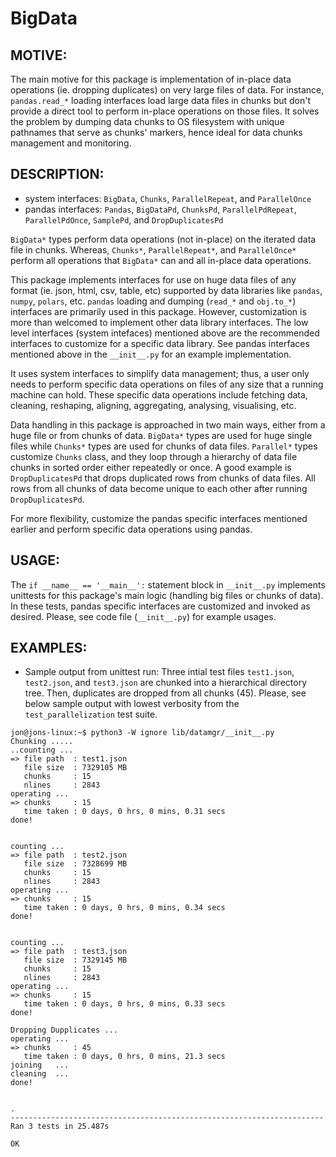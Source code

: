 # BigData

MOTIVE:
------
The main motive for this package is implementation of in-place data operations (ie. dropping duplicates) on very large files of data. For instance, ```pandas.read_*``` loading interfaces load large data files in chunks but don't provide a direct tool to perform in-place operations on those files.
It solves the problem by dumping data chunks to OS filesystem with unique pathnames that serve as chunks' markers, hence ideal for data chunks management and monitoring.

DESCRIPTION:
-----------
+ system interfaces: ```BigData```, ```Chunks```, ```ParallelRepeat```, and ```ParallelOnce```
+ pandas interfaces: ```Pandas```, ```BigDataPd```, ```ChunksPd```, ```ParallelPdRepeat```, ```ParallelPdOnce```, ```SamplePd```, and ```DropDuplicatesPd```

```BigData*``` types perform data operations (not in-place) on the iterated data file in chunks. Whereas, ```Chunks*```, ```ParallelRepeat*```, and ```ParallelOnce*``` perform all operations that ```BigData*``` can and all in-place data operations. 

This package implements interfaces for use on huge data files of any format (ie. json, html, csv, table, etc) supported by data libraries like ```pandas```, ```numpy```, ```polars```, etc. ```pandas``` loading and dumping (```read_*``` and ```obj.to_*```) interfaces are primarily used in this package. However, customization is more than welcomed to implement other data library interfaces. The low level interfaces (system intefaces) mentioned above are the recommended interfaces to customize for a specific data library. See pandas interfaces mentioned above in the ```__init__.py``` for an example implementation.

It uses system interfaces to simplify data management; thus, a user only needs to perform specific data operations on files of any size that a running machine can hold. These specific data operations include fetching data, cleaning, reshaping, aligning, aggregating, analysing, visualising, etc. 

Data handling in this package is approached in two main ways, either from a huge file or from chunks of data. ```BigData*``` types are used for huge single files while ```Chunks*``` types are used for chunks of data files. ```Parallel*``` types customize ```Chunks``` class, and they loop through a hierarchy of data file chunks in sorted order either repeatedly or once. 
A good example is ```DropDuplicatesPd``` that drops duplicated rows from chunks of data files. All rows from all chunks of data become unique to each other after running ```DropDuplicatesPd```. 

For more flexibility, customize the pandas specific interfaces mentioned earlier and perform specific data operations using pandas.


USAGE:
-----
The ```if __name__ == '__main__':``` statement block in ```__init__.py``` implements unittests for this package's main logic (handling big files or chunks of data). In these tests, pandas specific interfaces are customized and invoked as desired. Please, see code file (```__init__.py```) for example usages.


EXAMPLES:
--------
- Sample output from unittest run: 
   Three intial test files ```test1.json```, ```test2.json```, and ```test3.json``` are chunked into a hierarchical directory tree. Then, duplicates are dropped from all chunks (45). Please, see below sample output with lowest verbosity from the ```test_parallelization``` test suite. 

```
jon@jons-linux:~$ python3 -W ignore lib/datamgr/__init__.py
Chunking .....
..counting ...
=> file path  : test1.json
   file size  : 7329105 MB
   chunks     : 15
   nlines     : 2843
operating ...
=> chunks     : 15
   time taken : 0 days, 0 hrs, 0 mins, 0.31 secs
done!


counting ...
=> file path  : test2.json
   file size  : 7328699 MB
   chunks     : 15
   nlines     : 2843
operating ...
=> chunks     : 15
   time taken : 0 days, 0 hrs, 0 mins, 0.34 secs
done!


counting ...
=> file path  : test3.json
   file size  : 7329145 MB
   chunks     : 15
   nlines     : 2843
operating ...
=> chunks     : 15
   time taken : 0 days, 0 hrs, 0 mins, 0.33 secs
done!

Dropping Dupplicates ...
operating ...
=> chunks     : 45
   time taken : 0 days, 0 hrs, 0 mins, 21.3 secs
joining   ...
cleaning  ...
done!


.
----------------------------------------------------------------------
Ran 3 tests in 25.487s

OK
```
